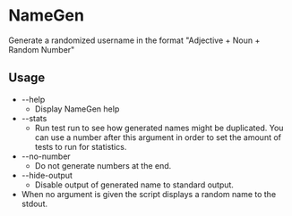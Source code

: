 NameGen
=========

Generate a randomized username in the format "Adjective + Noun + Random Number"

## Usage

- --help
  - Display NameGen help
- --stats
  - Run test run to see how generated names might be duplicated. You can use a number after this argument in order to set the amount of tests to run for statistics.
- --no-number
  - Do not generate numbers at the end.
- --hide-output
  - Disable output of generated name to standard output.
- When no argument is given the script displays a random name to the stdout.
